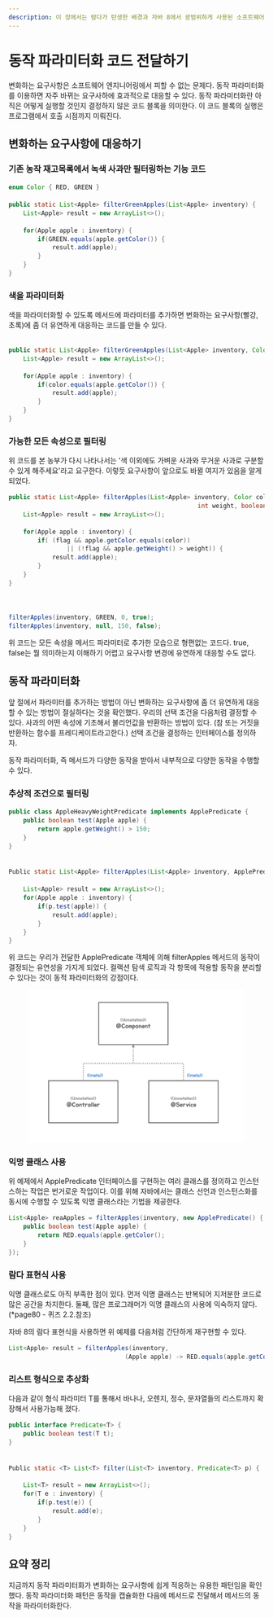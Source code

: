 ```yaml
---
description: 이 장에서는 람다가 탄생한 배경과 자바 8에서 광범위하게 사용된 소프트웨어 개발 패턴인 동작 파라미터화를 설명한다.
---
```


# 동작 파라미터화 코드 전달하기

변화하는 요구사항은 소프트웨어 엔지니어링에서 피할 수 없는 문제다. 동작 파라미터화를 이용하면 자주 바뀌는 요구사하에 효과적으로 대응할 수 있다. 동작 파라미터화란 아직은 어떻게 실행할 것인지 결정하지 않은 코드 블록을 의미한다. 이 코드 블록의 실행은 프로그램에서 호출 시점까지 미뤄진다.&#x20;



## 변화하는 요구사항에 대응하기

### 기존 농작 재고목록에서 녹색 사과만 필터링하는 기능 코드

```java
enum Color { RED, GREEN }

public static List<Apple> filterGreenApples(List<Apple> inventory) {
    List<Apple> result = new ArrayList<>();
    
    for(Apple apple : inventory) {
        if(GREEN.equals(apple.getColor()) {
            result.add(apple);
        }
    }
}

```

### 색을 파라미터화

색을 파라미터화할 수 있도록 메서드에 파라미터를 추가하면 변화하는 요구사항(빨강, 초록)에 좀 더 유연하게 대응하는 코드를 만들 수 있다.

```java

public static List<Apple> filterGreenApples(List<Apple> inventory, Color color) {
    List<Apple> result = new ArrayList<>();
    
    for(Apple apple : inventory) {
        if(color.equals(apple.getColor()) {
            result.add(apple);
        }
    }
}
```

### 가능한 모든 속성으로 필터링

위 코드를 본 농부가 다시 나타나서는 '색 이외에도 가벼운 사과와 무거운 사과로 구분할 수 있게 해주세요'라고 요구한다. 이렇듯 요구사항이 앞으로도 바뀔 여지가 있음을 알게되었다.

```java
public static List<Apple> filterApples(List<Apple> inventory, Color color,
                                                    int weight, boolean flag) {
    List<Apple> result = new ArrayList<>();
    
    for(Apple apple : inventory) {
        if( (flag && apple.getColor.equals(color)) 
                || (!flag && apple.getWeight() > weight)) {
            result.add(apple);
        }
    }
}



filterApples(inventory, GREEN, 0, true);
filterApples(inventory, null, 150, false);
```

위 코드는 모든 속성을 메서드 파라미터로 추가한 모습으로 형편없는 코드다. true, false는 뭘 의미하는지 이해하기 어렵고 요구사항 변경에 유연하게 대응할 수도 없다.&#x20;

## 동작 파라미터화

앞 절에서 파라미터를 추가하는 방법이 아닌 변화하는 요구사항에 좀 더 유연하게 대응할 수 있는 방법이 절실하다는 것을 확인했다. 우리의 선택 조건을 다음처럼 결정할 수 있다. 사과의 어떤 속성에 기초해서 불리언값을 반환하는 방법이 있다. (참 또는 거짓을 반환하는 함수를 프레디케이트라고한다.) 선택 조건을 결정하는 인터페이스를 정의하자.

동작 파라미터화, 즉 메서드가 다양한 동작을 받아서 내부적으로 다양한 동작을 수행할 수 있다.&#x20;

### 추상적 조건으로 필터링

```java
public class AppleHeavyWeightPredicate implements ApplePredicate {
    public boolean test(Apple apple) {
        return apple.getWeight() > 150;
    }
} 


Public static List<Apple> filterApples(List<Apple> inventory, ApplePredicate p) {

    List<Apple> result = new ArrayList<>();
    for(Apple apple : inventory) {
        if(p.test(apple)) {
            result.add(apple);
        }
    }
}
```

위 코드는 우리가 전달한 ApplePredicate 객체에 의해 filterApples 메서드의 동작이 결정되는 유연성을 가지게 되었다. 컬랙션 탐색 로직과 각 항목에 적용할 동작을 분리할 수 있다는 것이 동적 파라미터화의 강점이다.&#x20;



<figure><img src="../../.gitbook/assets/image (3) (1) (1).png" alt=""><figcaption></figcaption></figure>

### 익명 클래스 사용

위 예제에서 ApplePredicate 인터페이스를 구현하는 여러 클래스를 정의하고 인스턴스하는 작업은 번거로운 작업이다.  이를 위해 자바에서는 클래스 선언과 인스턴스화를 동시에 수행할 수 있도록 익명 클래스라는 기법을 제공한다.&#x20;

```java
List<Apple> reaApples = filterApples(inventory, new ApplePredicate() { 
    public boolean test(Apple apple) {
        return RED.equals(apple.getColor();
    }
});
```

### 람다 표현식 사용

익명 클래스로도 아직 부족한 점이 있다. 먼저 익명 클래스는 반복되어 지저분한 코드로 많은 공간을 차지한다. 둘째, 많은 프로그래머가 익명 클래스의 사용에 익숙하지 않다. (\*page80 - 퀴즈 2.2.참조)

자바 8의 람다 표현식을 사용하면 위 예제를 다음처럼 간단하게 재구현할 수 있다.

```java
List<Apple> result = filterApples(inventory, 
                                (Apple apple) -> RED.equals(apple.getColor()));
```

### 리스트 형식으로 추상화

다음과 같이 형식 파라미터 T를 통해서 바나나, 오렌지, 정수, 문자열들의 리스트까지 확장해서 사용가능해 졌다.&#x20;

```java
public interface Predicate<T> {
    public boolean test(T t);
} 


Public static <T> List<T> filter(List<T> inventory, Predicate<T> p) {

    List<T> result = new ArrayList<>();
    for(T e : inventory) {
        if(p.test(e)) {
            result.add(e);
        }
    }
}
```



## 요약 정리

지금까지 동작 파라미터화가 변화하는 요구사항에 쉽게 적응하는 유용한 패턴임을 확인했다. 동작 파라미터화 패턴은 동작을 캡슐화한 다음에 메서드로 전달해서 메서드의 동작을 파라미터화한다.&#x20;

